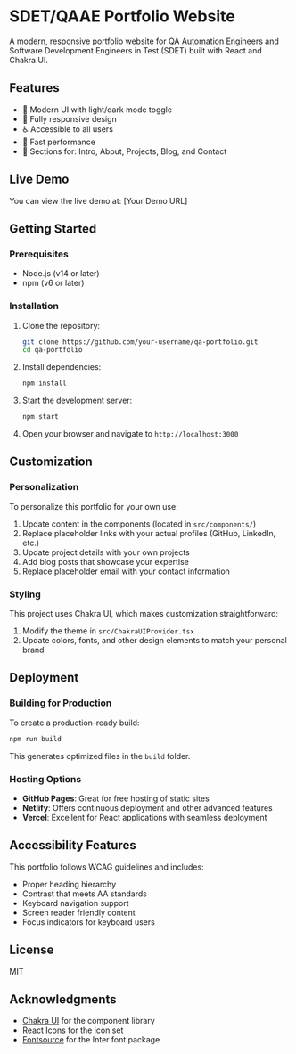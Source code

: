 # SDET/QAAE Portfolio Website

A modern, responsive portfolio website for QA Automation Engineers and Software Development Engineers in Test (SDET) built with React and Chakra UI.

## Features

- 🎨 Modern UI with light/dark mode toggle
- 📱 Fully responsive design
- ♿ Accessible to all users
- 🚀 Fast performance
- 📝 Sections for: Intro, About, Projects, Blog, and Contact

## Live Demo

You can view the live demo at: [Your Demo URL]

## Getting Started

### Prerequisites

- Node.js (v14 or later)
- npm (v6 or later)

### Installation

1. Clone the repository:

   ```bash
   git clone https://github.com/your-username/qa-portfolio.git
   cd qa-portfolio
   ```

2. Install dependencies:

   ```bash
   npm install
   ```

3. Start the development server:

   ```bash
   npm start
   ```

4. Open your browser and navigate to `http://localhost:3000`

## Customization

### Personalization

To personalize this portfolio for your own use:

1. Update content in the components (located in `src/components/`)
2. Replace placeholder links with your actual profiles (GitHub, LinkedIn, etc.)
3. Update project details with your own projects
4. Add blog posts that showcase your expertise
5. Replace placeholder email with your contact information

### Styling

This project uses Chakra UI, which makes customization straightforward:

1. Modify the theme in `src/ChakraUIProvider.tsx`
2. Update colors, fonts, and other design elements to match your personal brand

## Deployment

### Building for Production

To create a production-ready build:

```bash
npm run build
```

This generates optimized files in the `build` folder.

### Hosting Options

- **GitHub Pages**: Great for free hosting of static sites
- **Netlify**: Offers continuous deployment and other advanced features
- **Vercel**: Excellent for React applications with seamless deployment

## Accessibility Features

This portfolio follows WCAG guidelines and includes:

- Proper heading hierarchy
- Contrast that meets AA standards
- Keyboard navigation support
- Screen reader friendly content
- Focus indicators for keyboard users

## License

MIT

## Acknowledgments

- [Chakra UI](https://chakra-ui.com/) for the component library
- [React Icons](https://react-icons.github.io/react-icons/) for the icon set
- [Fontsource](https://fontsource.org/) for the Inter font package

